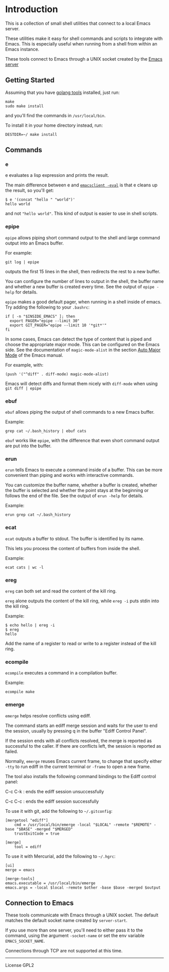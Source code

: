 # Introduction

This is a collection of small shell utilities that connect to a local
Emacs server. 

These utilities make it easy for shell commands and scripts to
integrate with Emacs. This is especially useful when running from a
shell from within an Emacs instance.

These tools connect to Emacs through a UNIX socket created by the
[Emacs server]

[Emacs server]: https://www.gnu.org/software/emacs/manual/html_node/emacs/Emacs-Server.html

## Getting Started

Assuming that you have [golang tools](https://golang.org/doc/install) installed, just run:

```shell
make 
sudo make install
```

and you'll find the commands in `/usr/local/bin`. 

To install it in your home directory instead, run:

```shell
DESTDIR=~/ make install
```

## Commands

### e

e evaluates a lisp expression and prints the result.

The main difference between e and [`emacsclient -eval`] is that e cleans
up the result, so you'll get:

```
$ e '(concat "hello " "world")'
hello world
```

and not `"hello world"`. This kind of output is easier to use in
shell scripts.

[`emacsclient -eval`]: https://www.gnu.org/software/emacs/manual/html_node/emacs/Invoking-emacsclient.html

### epipe

`epipe` allows piping short command output to the shell and large
command output into an Emacs buffer.

For example:
```
git log | epipe
```
outputs the first 15 lines in the shell, then redirects the rest to a
new buffer.

You can configure the number of lines to output in the shell, the
buffer name and whether a new buffer is created every time. See the
output of `epipe -help` for details.

`epipe` makes a good default pager, when running in a shell inside
of emacs. Try adding the following to your `.bashrc`:

```shell
if [ -n "$INSIDE_EMACS" ]; then
  export PAGER="epipe --limit 30" 
  export GIT_PAGER="epipe --limit 10 '*git*'"
fi
```

In some cases, Emacs can detect the type of content that is piped and
choose the appropriate major mode. This can be configured on the Emacs
side. See the documentation of `magic-mode-alist` in the section [Auto
Major Mode] of the Emacs manual.

[Auto Major Mode]: https://www.gnu.org/software/emacs/manual/html_node/elisp/Auto-Major-Mode.html

For example, with:

```elisp
(push '("^diff" . diff-mode) magic-mode-alist)
```

Emacs will detect diffs and format them nicely with `diff-mode` when
using `git diff | epipe`


### ebuf

`ebuf` allows piping the output of shell commands to a new Emacs
buffer.

Example:

```shell
grep cat ~/.bash_history | ebuf cats
```

`ebuf` works like `epipe`, with the difference that even short command
output are put into the buffer.

### erun

`erun` tells Emacs to execute a command inside of a buffer. This can
be more convenient than piping and works with interactive commands. 

You can customize the buffer name, whether a buffer is created,
whether the buffer is selected and whether the point stays at the
beginning or follows the end of the file. See the output of `erun
-help` for details.

Example:

```shell
erun grep cat ~/.bash_history
```

### ecat

`ecat` outputs a buffer to stdout. The buffer is identified by its
name. 

This lets you process the content of buffers from inside the shell.

Example:

```shell
ecat cats | wc -l
```

### ereg

`ereg` can both set and read the content of the kill ring.

`ereg` alone outputs the content of the kill ring, while `ereg -i`
puts stdin into the kill ring.

Example:

```
$ echo hello | ereg -i
$ ereg
hello
```

Add the name of a register to read or write to a register instead of
the kill ring.

### ecompile

`ecompile` executes a command in a compilation buffer.

Example:

```shell
ecompile make
```

### emerge

`emerge` helps resolve conflicts using ediff. 

The command starts an ediff merge session and waits for the user to end
the session, usually by pressing q in the buffer "Ediff Control Panel". 

If the session ends with all conflicts resolved, the merge is reported
as successful to the caller. If there are conflicts left, the session
is reported as failed.

Normally, `emerge` reuses Emacs current frame, to change that specify
either `-tty` to run ediff in the current terminal or `-frame` to open
a new frame.

The tool also installs the following command bindings to the Ediff
control panel:

C-c C-k
: ends the ediff session unsuccessfully

C-c C-c
: ends the ediff session successfully

To use it with git, add the following to `~/.gitconfig`:

```
[mergetool "ediff"]
    cmd = /usr/local/bin/emerge -local "$LOCAL" -remote "$REMOTE" -base "$BASE" -merged "$MERGED"
    trustExitCode = true

[merge]
    tool = ediff
```


To use it with Mercurial, add the following to `~/.hgrc`:

```
[ui]
merge = emacs

[merge-tools]
emacs.executable = /usr/local/bin/emerge
emacs.args = -local $local -remote $other -base $base -merged $output
```

## Connection to Emacs

These tools communicate with Emacs through a UNIX socket. The
default matches the default socket name created by `server-start`.

If you use more than one server, you'll need to either pass it to the
command, using the argument `-socket-name` or set the env variable
`EMACS_SOCKET_NAME`.

Connections through TCP are not supported at this time.

---

License GPL2
